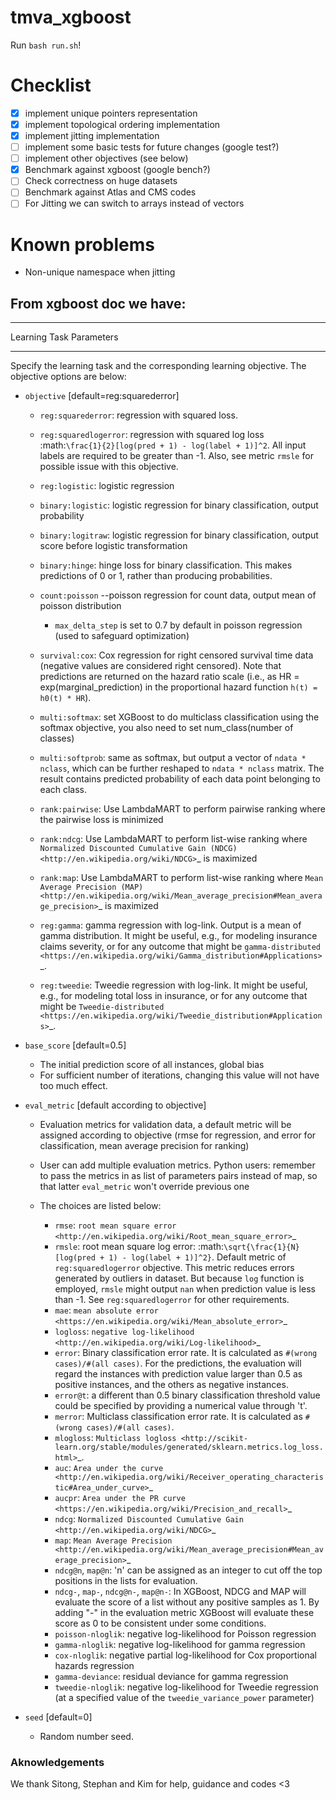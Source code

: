 # tmva_xgboost

Run `bash run.sh`!




# Checklist

- [x] implement unique pointers representation
- [x] implement topological ordering implementation
- [x] implement jitting implementation
- [ ] implement some basic tests for future changes (google test?)
- [ ] implement other objectives (see below)
- [x] Benchmark against xgboost (google bench?)
- [ ] Check correctness on huge datasets
- [ ] Benchmark against Atlas and CMS codes
- [ ] For Jitting we can switch to arrays instead of vectors

# Known problems
- Non-unique namespace when jitting


## From xgboost doc we have:
************************
Learning Task Parameters
************************
Specify the learning task and the corresponding learning objective. The objective options are below:

* ``objective`` [default=reg:squarederror]

  - ``reg:squarederror``: regression with squared loss.
  - ``reg:squaredlogerror``: regression with squared log loss :math:`\frac{1}{2}[log(pred + 1) - log(label + 1)]^2`.  All input labels are required to be greater than -1.  Also, see metric ``rmsle`` for possible issue  with this objective.
  - ``reg:logistic``: logistic regression
  - ``binary:logistic``: logistic regression for binary classification, output probability
  - ``binary:logitraw``: logistic regression for binary classification, output score before logistic transformation
  - ``binary:hinge``: hinge loss for binary classification. This makes predictions of 0 or 1, rather than producing probabilities.
  - ``count:poisson`` --poisson regression for count data, output mean of poisson distribution

    - ``max_delta_step`` is set to 0.7 by default in poisson regression (used to safeguard optimization)

  - ``survival:cox``: Cox regression for right censored survival time data (negative values are considered right censored).
    Note that predictions are returned on the hazard ratio scale (i.e., as HR = exp(marginal_prediction) in the proportional hazard function ``h(t) = h0(t) * HR``).
  - ``multi:softmax``: set XGBoost to do multiclass classification using the softmax objective, you also need to set num_class(number of classes)
  - ``multi:softprob``: same as softmax, but output a vector of ``ndata * nclass``, which can be further reshaped to ``ndata * nclass`` matrix. The result contains predicted probability of each data point belonging to each class.
  - ``rank:pairwise``: Use LambdaMART to perform pairwise ranking where the pairwise loss is minimized
  - ``rank:ndcg``: Use LambdaMART to perform list-wise ranking where `Normalized Discounted Cumulative Gain (NDCG) <http://en.wikipedia.org/wiki/NDCG>`_ is maximized
  - ``rank:map``: Use LambdaMART to perform list-wise ranking where `Mean Average Precision (MAP) <http://en.wikipedia.org/wiki/Mean_average_precision#Mean_average_precision>`_ is maximized
  - ``reg:gamma``: gamma regression with log-link. Output is a mean of gamma distribution. It might be useful, e.g., for modeling insurance claims severity, or for any outcome that might be `gamma-distributed <https://en.wikipedia.org/wiki/Gamma_distribution#Applications>`_.
  - ``reg:tweedie``: Tweedie regression with log-link. It might be useful, e.g., for modeling total loss in insurance, or for any outcome that might be `Tweedie-distributed <https://en.wikipedia.org/wiki/Tweedie_distribution#Applications>`_.

* ``base_score`` [default=0.5]

  - The initial prediction score of all instances, global bias
  - For sufficient number of iterations, changing this value will not have too much effect.

* ``eval_metric`` [default according to objective]

  - Evaluation metrics for validation data, a default metric will be assigned according to objective (rmse for regression, and error for classification, mean average precision for ranking)
  - User can add multiple evaluation metrics. Python users: remember to pass the metrics in as list of parameters pairs instead of map, so that latter ``eval_metric`` won't override previous one
  - The choices are listed below:

    - ``rmse``: `root mean square error <http://en.wikipedia.org/wiki/Root_mean_square_error>`_
    - ``rmsle``: root mean square log error: :math:`\sqrt{\frac{1}{N}[log(pred + 1) - log(label + 1)]^2}`. Default metric of ``reg:squaredlogerror`` objective. This metric reduces errors generated by outliers in dataset.  But because ``log`` function is employed, ``rmsle`` might output ``nan`` when prediction value is less than -1.  See ``reg:squaredlogerror`` for other requirements.
    - ``mae``: `mean absolute error <https://en.wikipedia.org/wiki/Mean_absolute_error>`_
    - ``logloss``: `negative log-likelihood <http://en.wikipedia.org/wiki/Log-likelihood>`_
    - ``error``: Binary classification error rate. It is calculated as ``#(wrong cases)/#(all cases)``. For the predictions, the evaluation will regard the instances with prediction value larger than 0.5 as positive instances, and the others as negative instances.
    - ``error@t``: a different than 0.5 binary classification threshold value could be specified by providing a numerical value through 't'.
    - ``merror``: Multiclass classification error rate. It is calculated as ``#(wrong cases)/#(all cases)``.
    - ``mlogloss``: `Multiclass logloss <http://scikit-learn.org/stable/modules/generated/sklearn.metrics.log_loss.html>`_.
    - ``auc``: `Area under the curve <http://en.wikipedia.org/wiki/Receiver_operating_characteristic#Area_under_curve>`_
    - ``aucpr``: `Area under the PR curve <https://en.wikipedia.org/wiki/Precision_and_recall>`_
    - ``ndcg``: `Normalized Discounted Cumulative Gain <http://en.wikipedia.org/wiki/NDCG>`_
    - ``map``: `Mean Average Precision <http://en.wikipedia.org/wiki/Mean_average_precision#Mean_average_precision>`_
    - ``ndcg@n``, ``map@n``: 'n' can be assigned as an integer to cut off the top positions in the lists for evaluation.
    - ``ndcg-``, ``map-``, ``ndcg@n-``, ``map@n-``: In XGBoost, NDCG and MAP will evaluate the score of a list without any positive samples as 1. By adding "-" in the evaluation metric XGBoost will evaluate these score as 0 to be consistent under some conditions.
    - ``poisson-nloglik``: negative log-likelihood for Poisson regression
    - ``gamma-nloglik``: negative log-likelihood for gamma regression
    - ``cox-nloglik``: negative partial log-likelihood for Cox proportional hazards regression
    - ``gamma-deviance``: residual deviance for gamma regression
    - ``tweedie-nloglik``: negative log-likelihood for Tweedie regression (at a specified value of the ``tweedie_variance_power`` parameter)

* ``seed`` [default=0]

  - Random number seed.

### Aknowledgements
We thank Sitong, Stephan and Kim for help, guidance and codes <3
